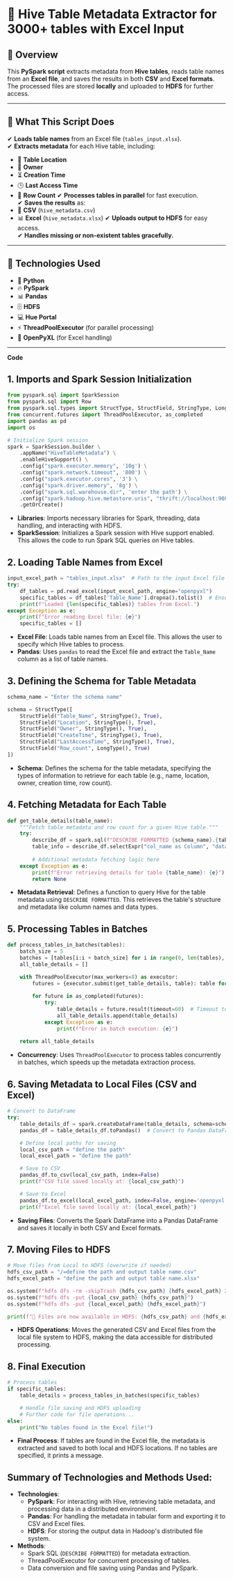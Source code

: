 # 📌 Hive Table Metadata Extractor for 3000+ tables with Excel Input

## 🔹 Overview
This **PySpark script** extracts metadata from **Hive tables**, reads table names from an **Excel file**, and saves the results in both **CSV** and **Excel formats**. The processed files are stored **locally** and uploaded to **HDFS** for further access.

---

## 🔹 What This Script Does
✔ **Loads table names** from an Excel file (`tables_input.xlsx`).  
✔ **Extracts metadata** for each Hive table, including:
   - 📍 **Table Location**
   - 👤 **Owner**
   - ⏳ **Creation Time**
   - 🕒 **Last Access Time**
   - 🔢 **Row Count**
✔ **Processes tables in parallel** for fast execution.  
✔ **Saves the results** as:
   - 📄 **CSV** (`hive_metadata.csv`)
   - 📊 **Excel** (`hive_metadata.xlsx`)
✔ **Uploads output to HDFS** for easy access.  
✔ **Handles missing or non-existent tables gracefully.**  

---

## 🔹 Technologies Used
- 🐍 **Python**
- 🔥 **PySpark**
- 📊 **Pandas**
- 🗄 **HDFS**
- 💻 **Hue Portal**
- ⚡ **ThreadPoolExecutor** (for parallel processing)
- 📑 **OpenPyXL** (for Excel handling)

---






**Code**

## 1. Imports and Spark Session Initialization

```python
from pyspark.sql import SparkSession
from pyspark.sql import Row
from pyspark.sql.types import StructType, StructField, StringType, LongType
from concurrent.futures import ThreadPoolExecutor, as_completed
import pandas as pd
import os

# Initialize Spark session
spark = SparkSession.builder \
    .appName("HiveTableMetadata") \
    .enableHiveSupport() \
    .config("spark.executor.memory", '10g') \
    .config("spark.network.timeout", '800') \
    .config("spark.executor.cores", '3') \
    .config("spark.driver.memory", '8g') \
    .config("spark.sql.warehouse.dir", 'enter the path') \
    .config("spark.hadoop.hive.metastore.uris", "thrift://localhost:9083") \
    .getOrCreate()
```

- **Libraries**: Imports necessary libraries for Spark, threading, data handling, and interacting with HDFS.
- **SparkSession**: Initializes a Spark session with Hive support enabled. This allows the code to run Spark SQL queries on Hive tables.

## 2. Loading Table Names from Excel

```python
input_excel_path = "tables_input.xlsx"  # Path to the input Excel file
try:
    df_tables = pd.read_excel(input_excel_path, engine="openpyxl")
    specific_tables = df_tables['Table_Name'].dropna().tolist()  # Ensure no NaN values
    print(f"Loaded {len(specific_tables)} tables from Excel.")
except Exception as e:
    print(f"Error reading Excel file: {e}")
    specific_tables = []
```

- **Excel File**: Loads table names from an Excel file. This allows the user to specify which Hive tables to process.
- **Pandas**: Uses `pandas` to read the Excel file and extract the `Table_Name` column as a list of table names.

## 3. Defining the Schema for Table Metadata

```python
schema_name = "Enter the schema name"

schema = StructType([
    StructField("Table_Name", StringType(), True),
    StructField("Location", StringType(), True),
    StructField("Owner", StringType(), True),
    StructField("CreateTime", StringType(), True),
    StructField("LastAccessTime", StringType(), True),
    StructField("Row_count", LongType(), True)
])
```

- **Schema**: Defines the schema for the table metadata, specifying the types of information to retrieve for each table (e.g., name, location, owner, creation time, row count).

## 4. Fetching Metadata for Each Table

```python
def get_table_details(table_name):
    """Fetch table metadata and row count for a given Hive table."""
    try:
        describe_df = spark.sql(f"DESCRIBE FORMATTED {schema_name}.{table_name}")
        table_info = describe_df.selectExpr("col_name as Column", "data_type as Value").collect()
        
        # Additional metadata fetching logic here
    except Exception as e:
        print(f"Error retrieving details for table {table_name}: {e}")
        return None
```

- **Metadata Retrieval**: Defines a function to query Hive for the table metadata using `DESCRIBE FORMATTED`. This retrieves the table's structure and metadata like column names and data types.

## 5. Processing Tables in Batches

```python
def process_tables_in_batches(tables):
    batch_size = 5
    batches = [tables[i:i + batch_size] for i in range(0, len(tables), batch_size)]
    all_table_details = []

    with ThreadPoolExecutor(max_workers=8) as executor:
        futures = {executor.submit(get_table_details, table): table for batch in batches for table in batch}
        
        for future in as_completed(futures):
            try:
                table_details = future.result(timeout=60)  # Timeout to prevent stuck processes
                all_table_details.append(table_details)
            except Exception as e:
                print(f"Error in batch execution: {e}")
    
    return all_table_details
```

- **Concurrency**: Uses `ThreadPoolExecutor` to process tables concurrently in batches, which speeds up the metadata extraction process.

## 6. Saving Metadata to Local Files (CSV and Excel)

```python
# Convert to DataFrame
try:
    table_details_df = spark.createDataFrame(table_details, schema=schema)
    pandas_df = table_details_df.toPandas()  # Convert to Pandas DataFrame

    # Define local paths for saving
    local_csv_path = "define the path"
    local_excel_path = "define the path"

    # Save to CSV
    pandas_df.to_csv(local_csv_path, index=False)
    print(f"CSV file saved locally at: {local_csv_path}")

    # Save to Excel
    pandas_df.to_excel(local_excel_path, index=False, engine='openpyxl')
    print(f"Excel file saved locally at: {local_excel_path}")
```

- **Saving Files**: Converts the Spark DataFrame into a Pandas DataFrame and saves it locally in both CSV and Excel formats.

## 7. Moving Files to HDFS

```python
# Move files from Local to HDFS (overwrite if needed)
hdfs_csv_path = "/=define the path and output table name.csv"
hdfs_excel_path = "define the path and output table name.xlsx"

os.system(f"hdfs dfs -rm -skipTrash {hdfs_csv_path} {hdfs_excel_path} 2>/dev/null")
os.system(f"hdfs dfs -put {local_csv_path} {hdfs_csv_path}")
os.system(f"hdfs dfs -put {local_excel_path} {hdfs_excel_path}")

print(f"📂 Files are now available in HDFS: {hdfs_csv_path} and {hdfs_excel_path}")
```

- **HDFS Operations**: Moves the generated CSV and Excel files from the local file system to HDFS, making the data accessible for distributed processing.

## 8. Final Execution

```python
# Process tables
if specific_tables:
    table_details = process_tables_in_batches(specific_tables)

    # Handle file saving and HDFS uploading
    # Further code for file operations...
else:
    print("No tables found in the Excel file!")
```

- **Final Process**: If tables are found in the Excel file, the metadata is extracted and saved to both local and HDFS locations. If no tables are specified, it prints a message.

## Summary of Technologies and Methods Used:
- **Technologies**:
  - **PySpark**: For interacting with Hive, retrieving table metadata, and processing data in a distributed environment.
  - **Pandas**: For handling the metadata in tabular form and exporting it to CSV and Excel files.
  - **HDFS**: For storing the output data in Hadoop's distributed file system.
- **Methods**:
  - Spark SQL (`DESCRIBE FORMATTED`) for metadata extraction.
  - ThreadPoolExecutor for concurrent processing of tables.
  - Data conversion and file saving using Pandas and PySpark.
```


